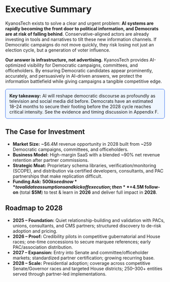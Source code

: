 # Executive Summary

KyanosTech exists to solve a clear and urgent problem: **AI systems are rapidly becoming the front door to political information, and Democrats are at risk of falling behind**. Conservative-aligned actors are already investing in tools and narratives to tilt these new information channels. If Democratic campaigns do not move quickly, they risk losing not just an election cycle, but a generation of voter influence.

**Our answer is infrastructure, not advertising.** KyanosTech provides AI-optimized visibility for Democratic campaigns, committees, and officeholders. By ensuring Democratic candidates appear prominently, accurately, and persuasively in AI-driven answers, we protect the information battlefield while giving campaigns a tangible competitive edge.

<div style="border:1px solid #2563eb; background-color:#eff6ff; padding:12px; border-radius:6px; margin:16px 0;">
<strong>Key takeaway:</strong> AI will reshape democratic discourse as profoundly as television and social media did before. Democrats have an estimated 18–24 months to secure their footing before the 2028 cycle reaches critical intensity. See the evidence and timing discussion in Appendix F.
</div>

## The Case for Investment

- **Market Size:** ~$6.4M revenue opportunity in 2028 built from ~259 Democratic campaigns, committees, and officeholders.   
- **Business Model:** High-margin SaaS with a blended ~90% net revenue retention after partner commissions.   
- **Strategic Moat:** Proprietary schema libraries, verification/monitoring (SCOPE), and distribution via certified developers, consultants, and PAC partnerships that make replication difficult.  
- **Funding Ask:** **$500k seed now** to validate assumptions and kick off execution; then **+$4.5M follow-on** (total **$5M**) to test & learn in **2026** and deliver full impact in **2028**.

## Roadmap to 2028

- **2025 – Foundation:** Quiet relationship-building and validation with PACs, unions, consultants, and CMS partners; structured discovery to de-risk adoption and pricing.  
- **2026 – Proof:** Credibility pilots in competitive gubernatorial and House races; one-time concessions to secure marquee references; early PAC/association distribution.  
- **2027 – Expansion:** Entry into Senate and committee/officeholder markets; standardized partner certification; growing recurring base.  
- **2028 – Scale:** Presidential adoption; coverage across competitive Senate/Governor races and targeted House districts; 250–300+ entities served through partner-led implementations.  

